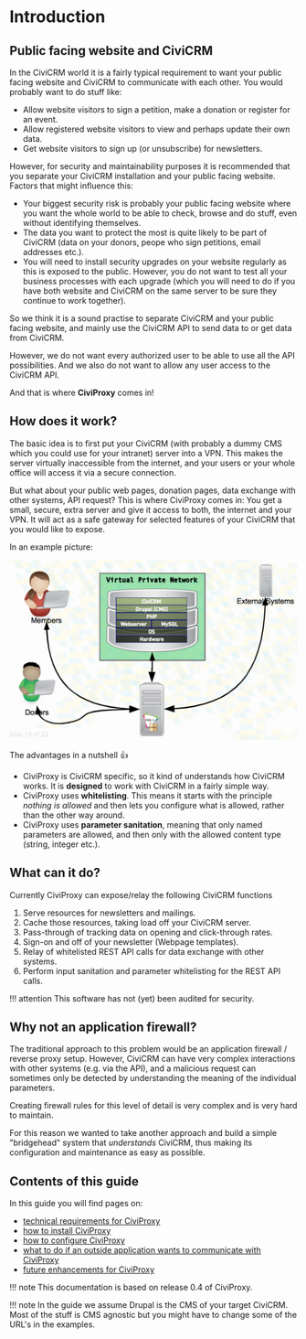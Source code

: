 # Introduction

## Public facing website and CiviCRM
In the CiviCRM world it is a fairly typical requirement to want your public facing website and CiviCRM to communicate with each other.
You would probably want to do stuff like:

* Allow website visitors to sign a petition, make a donation or register for an event.
* Allow registered website visitors to view and perhaps update their own data.
* Get website visitors to sign up (or unsubscribe) for newsletters.

However, for security and maintainability purposes it is recommended that you separate your CiviCRM installation and your public facing website. Factors that might influence this:

* Your biggest security risk is probably your public facing website where you want the whole world to be able to check, browse and do stuff, even without identifying themselves.
* The data you want to protect the most is quite likely to be part of CiviCRM (data on your donors, peope who sign petitions, email addresses etc.).
* You will need to install security upgrades on your website regularly as this is exposed to the public. However, you do not want to test all your business processes with each upgrade (which you will need to do if you have both website and CiviCRM on the same server to be sure they continue to work together).

So we think it is a sound practise to separate CiviCRM and your public facing website, and mainly use the CiviCRM API to send data to or get data from CiviCRM. 

However, we do not want every authorized user to be able to use all the API possibilities. And we also do not want to allow any user access to the CiviCRM API.

And that is where **CiviProxy** comes in!
## How does it work?
The basic idea is to first put your CiviCRM (with probably a dummy CMS which you could use for your intranet) server into a VPN. This makes the server virtually inaccessible from the internet, and your users or your whole office will access it via a secure connection.

But what about your public web pages, donation pages, data exchange with other systems, API request? This is where CiviProxy comes in: You get a small, secure, extra server and give it access to both, the internet and your VPN. It will act as a safe gateway for selected features of your CiviCRM that you would like to expose.

In an example picture:

![a picture of an example network architecture](img/network.png)
    
The advantages in a nutshell :thumbsup:

* CiviProxy is CiviCRM specific, so it kind of understands how CiviCRM works. It is **designed** to work with CiviCRM in a fairly simple way.
* CiviProxy uses **whitelisting**. This means it starts with the principle _nothing is allowed_ and then lets you configure what is allowed, rather than the other way around.
* CiviProxy uses **parameter sanitation**, meaning that only named parameters are allowed, and then only with the allowed content type (string, integer etc.).
## What can it do?
Currently CiviProxy can expose/relay the following CiviCRM functions

1. Serve resources for newsletters and mailings.
1. Cache those resources, taking load off your CiviCRM server.
1. Pass-through of tracking data on opening and click-through rates.
1. Sign-on and off of your newsletter (Webpage templates).
1. Relay of whitelisted REST API calls for data exchange with other systems.
1. Perform input sanitation and parameter whitelisting for the REST API calls.

!!! attention
    This software has not (yet) been audited for security.
## Why not an application firewall?
The traditional approach to this problem would be an application firewall / reverse proxy setup. However, CiviCRM can have very complex interactions with other systems (e.g. via the API), and a malicious request can sometimes only be detected by understanding the meaning of the individual parameters.

Creating firewall rules for this level of detail is very complex and is very hard to maintain.

For this reason we wanted to take another approach and build a simple "bridgehead" system that *understands* CiviCRM, thus making its configuration and maintenance as easy as possible.

## Contents of this guide
In this guide you will find pages on:

* [technical requirements for CiviProxy](requirements.md)
* [how to install CiviProxy](installation.md)
* [how to configure CiviProxy](configuration.md)
* [what to do if an outside application wants to communicate with CiviProxy](outside.md)
* [future enhancements for CiviProxy](enhancements.md)

!!! note
    This documentation is based on release 0.4 of CiviProxy. 
    
!!! note
    In the guide we assume Drupal is the CMS of your target CiviCRM. Most of the stuff is CMS agnostic but you might have to change some of the URL's in the examples. 